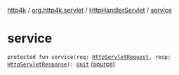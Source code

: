 [http4k](../../index.md) / [org.http4k.servlet](../index.md) / [HttpHandlerServlet](index.md) / [service](./service.md)

# service

`protected fun service(req: `[`HttpServletRequest`](https://javaee.github.io/javaee-spec/javadocs/javax/servlet/http/HttpServletRequest.html)`, resp: `[`HttpServletResponse`](https://javaee.github.io/javaee-spec/javadocs/javax/servlet/http/HttpServletResponse.html)`): `[`Unit`](https://kotlinlang.org/api/latest/jvm/stdlib/kotlin/-unit/index.html) [(source)](https://github.com/http4k/http4k/blob/master/http4k-core/src/main/kotlin/org/http4k/servlet/servlet.kt#L19)